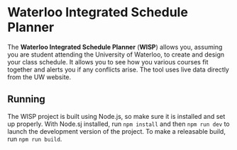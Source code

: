 # Waterloo Integrated Schedule Planner

The **Waterloo Integrated Schedule Planner** (**WISP**) allows you, assuming you are student attending the University of Waterloo, to create and design your class schedule. It allows you to see how you various courses fit together and alerts you if any conflicts arise. The tool uses live data directly from the UW website.

## Running

The WISP project is built using Node.js, so make sure it is installed and set up properly. With Node.sj installed, run `npm install` and then `npm run dev` to launch the development version of the project. To make a releasable build, run `npm run build`.
